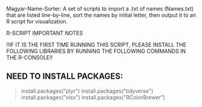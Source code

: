 Magyar-Name-Sorter:
A set of scripts to import a .txt of names (Names.txt) that are listed line-by-line, sort the names by initial letter, then output it to an R script for visualization.


R-SCRIPT IMPORTANT NOTES

!!IF IT IS THE FIRST TIME RUNNING THIS SCRIPT, PLEASE INSTALL THE FOLLOWING LIBRARIES BY RUNNING THE FOLLOWING COMMANDS IN THE R-CONSOLE!!
## NEED TO INSTALL PACKAGES: ##
>install.packages("plyr")
>install.packages("tidyverse")
>install.packages("xlsx")
>install.packages("RColorBrewer")

